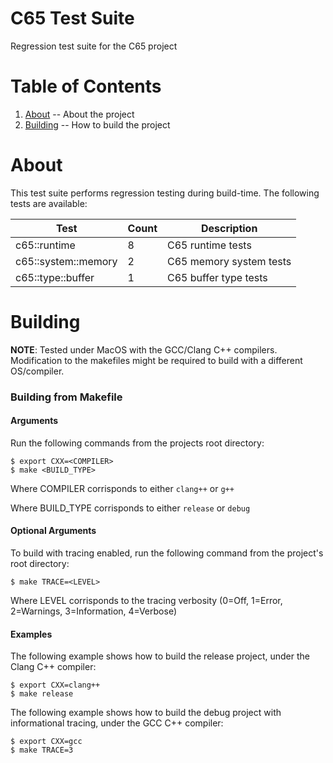 C65 Test Suite
=

Regression test suite for the C65 project

Table of Contents
=

1. [About](https://github.com/majestic53/c65/tree/master/test#about) -- About the project
2. [Building](https://github.com/majestic53/c65/tree/master/test#building) -- How to build the project

About
=

This test suite performs regression testing during build-time. The following tests are available:

|Test               |Count|Description            |
|-------------------|-----|-----------------------|
|c65::runtime       |8    |C65 runtime tests      |
|c65::system::memory|2    |C65 memory system tests|
|c65::type::buffer  |1    |C65 buffer type tests  |

Building
=

__NOTE__: Tested under MacOS with the GCC/Clang C++ compilers. Modification to the makefiles might be required to build with a different OS/compiler.

### Building from Makefile

#### Arguments

Run the following commands from the projects root directory:

```
$ export CXX=<COMPILER>
$ make <BUILD_TYPE>
```

Where COMPILER corrisponds to either ```clang++``` or ```g++```

Where BUILD_TYPE corrisponds to either ```release``` or ```debug```

#### Optional Arguments

To build with tracing enabled, run the following command from the project's root directory:

```
$ make TRACE=<LEVEL>
```

Where LEVEL corrisponds to the tracing verbosity (0=Off, 1=Error, 2=Warnings, 3=Information, 4=Verbose)

#### Examples

The following example shows how to build the release project, under the Clang C++ compiler:

```
$ export CXX=clang++
$ make release
```

The following example shows how to build the debug project with informational tracing, under the GCC C++ compiler:

```
$ export CXX=gcc
$ make TRACE=3
```
